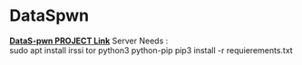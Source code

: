 # DataSpwn
[**DataS-pwn PROJECT Link**](https://github.com/users/Satcomx00-x00/projects/5)
Server Needs : </br>
  sudo apt install irssi tor python3 python-pip
  pip3 install -r requierements.txt
